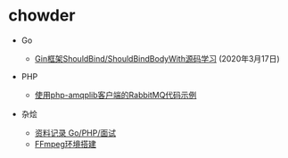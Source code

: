 # chowder

* Go
  * [Gin框架ShouldBind/ShouldBindBodyWith源码学习](https://github.com/xiuxiubiu/chowder/issues/2) (2020年3月17日)
  

* PHP
  * [使用php-amqplib客户端的RabbitMQ代码示例](https://github.com/xiuxiubiu/chowder/issues/3) 
  
* 杂烩
  * [资料记录 Go/PHP/面试](https://github.com/xiuxiubiu/chowder/issues/4)
  * [FFmpeg环境搭建](https://github.com/xiuxiubiu/chowder/issues/1)


